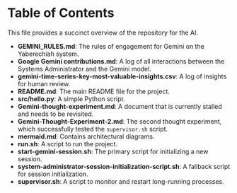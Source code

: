 # Table of Contents

This file provides a succinct overview of the repository for the AI.

- **GEMINI_RULES.md**: The rules of engagement for Gemini on the Yaberechiah system.
- **Google Gemini contributions.md**: A log of all interactions between the Systems Administrator and the Gemini model.
- **gemini-time-series-key-most-valuable-insights.csv**: A log of insights for human review.
- **README.md**: The main README file for the project.
- **src/hello.py**: A simple Python script.
- **Gemini-thought-experiment.md**: A document that is currently stalled and needs to be revisited.
- **Gemini-Thought-Experiment-2.md**: The second thought experiment, which successfully tested the `supervisor.sh` script.
- **mermaid.md**: Contains architectural diagrams.
- **run.sh**: A script to run the project.
- **start-gemini-session.sh**: The primary script for initializing a new session.
- **system-administrator-session-initialization-script.sh**: A fallback script for session initialization.
- **supervisor.sh**: A script to monitor and restart long-running processes.
